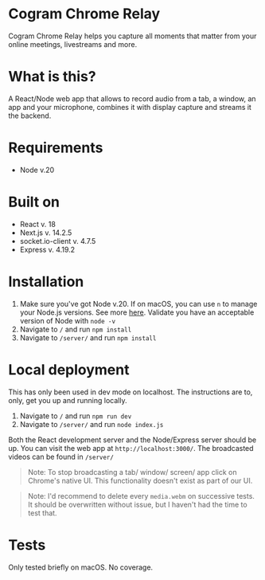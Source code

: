 # Cogram Chrome Relay
Cogram Chrome Relay helps you capture all moments that matter from your online meetings, livestreams and more.

# What is this?
A React/Node web app that allows to record audio from a tab, a window, an app and your microphone, combines it with display capture and streams it the backend.

# Requirements
- Node v.20

# Built on
- React v. 18
- Next.js v. 14.2.5
- socket.io-client v. 4.7.5
- Express v. 4.19.2

# Installation
1. Make sure you've got Node v.20. If on macOS, you can use `n` to manage your Node.js versions. See more [here](https://github.com/tj/n). Validate you have an acceptable version of Node with `node -v`
2. Navigate to `/` and run `npm install`
3. Navigate to `/server/` and run `npm install`

# Local deployment
This has only been used in dev mode on localhost. The instructions are to, only, get you up and running locally.

1. Navigate to `/` and run `npm run dev`
2. Navigate to `/server/` and run `node index.js`

Both the React development server and the Node/Express server should be up. You can visit the web app at `http://localhost:3000/`. The broadcasted videos can be found in `/server/`

> Note: To stop broadcasting a tab/ window/ screen/ app click on Chrome's native UI. This functionality doesn't exist as part of our UI.

> Note: I'd recommend to delete every `media.webm` on successive tests. It should be overwritten without issue, but I haven't had the time to test that.


# Tests
Only tested briefly on macOS. No coverage.